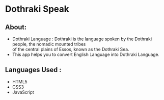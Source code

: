 # Dothraki Speak

## About:
- Dothraki Language : Dothraki is the language spoken by the Dothraki people, the nomadic mounted tribes <br>
of the central plains of Essos, known as the Dothraki Sea. 
- This app helps you to convert English Language into Dothraki Language.

## Languages Used :
- HTML5
- CSS3
- JavaScript
